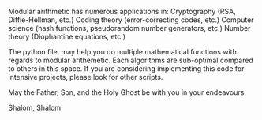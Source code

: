 Modular arithmetic has numerous applications in:
Cryptography (RSA, Diffie-Hellman, etc.)
Coding theory (error-correcting codes, etc.)
Computer science (hash functions, pseudorandom number generators, etc.)
Number theory (Diophantine equations, etc.)

The python file, may help you do multiple mathematical functions with regards to modular arithemetic. Each algorithms are sub-optimal compared to others
in this space. If you are considering implementing this code for intensive projects, please look  for other scripts.

May the Father, Son, and the Holy Ghost be with you in your endeavours.

Shalom, Shalom

